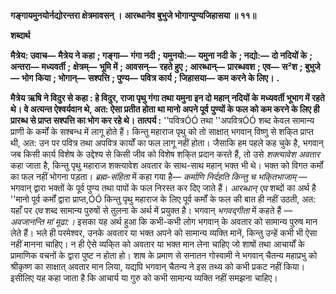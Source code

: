 **गङ्गायमुनयोर्नद्योरन्तरा क्षेत्रमावसन् ।** **आरब्धानेव बुभुजे भोगान्पुण्यजिहासया ॥ ११॥** 

**शब्दार्थ** 

**मैत्रेय: उवाच—** **मैत्रेय ने कहा** **; गङ्गा—** **गंगा नदी** **; यमुनयो:—** **यमुना नदी के** **; नद्यो:—** **दो नदियों के** **; अन्तरा—** **मध्यवर्ती** **;** **क्षेत्रम्—** **भूमि में** **; आवसन्—** **रहते हुए** **; आरब्धान्—** **प्रारब्धवश** **; एव—** **स²श** **; बुभुजे—** **भोग किया** **; भोगान्—** **सश्पत्ति** **; पुण्य—** **पवित्र कार्य** **; जिहासया—** **कम करने के लिए।** **.** 

**मैत्रेय ऋषि ने विदुर से कहा : हे विदुर, राजा पृथु गंगा तथा यमुना इन दो महान् नदियों के** **मध्यवर्ती भूभाग में रहते थे। वे अत्यन्त ऐश्वर्यवान थे, अत: ऐसा प्रतीत होता था मानो अपने पूर्व** **पुण्यों के फल को कम करने के लिए ही प्रारब्ध से प्राप्त सश्पत्ति का भोग कर रहे थे।** **तात्पर्य :** ''पवित्रÓÓ तथा ''अपवित्रÓÓ शब्द केवल सामान्य प्राणी के कर्मों के सश्बन्ध में लागू होते हैं। किन्तु महाराज पृथु को तो साक्षात् भगवान् विष्णु से शकि्त प्राप्त थी, अत: उन पर पवित्र तथा अपवित्र कार्यों का फल लागू नहीं होता। जैसाकि हम पहले कह चुके है, भगवान् जब किसी कार्य विशेष के उद्देश्य से किसी जीव को विशेष शकि्त प्रदान करते हैं, तो उसे *शक्त्यावेश अवतार* कहा जाता है, किन्तु पृथु महाराज शक्त्यावेश अवतार के साथ-साथ महान् भक्त भी थे। भक्त को विगत कर्मों का फल नहीं भोगना पड़ता। *ब्रह्म-संहिता* में कहा गया है— *कर्माणि निर्दहति किन्तु च भकि्तभाजाम्* — भगवान् द्वारा भक्तों के पूर्व पुण्य तथा पापों के फल निरस्त कर दिए जाते हैं। *आरब्धान् एव* शब्दों का अर्थ है ''मानो पूर्व कर्मों द्वारा प्राप्त,ÓÓ किन्तु पृथु महाराज के लिए पूर्व कर्मों के फल की बात ही नहीं उठती, अत: यहाँ पर *एव* शब्द सामान्य पुरुषों से तुलना के अर्थ में प्रयुक्त है। भगवान् *भगवद्गीता* में कहते हैं *—अवजानन्ति मां मूढा:।* इसका यह अर्थ हुआ कि कभी-कभी लोग भगवान् के अवतार को सामान्य पुरुष मान लेते हैं। भले ही परमेश्वर, उनके अवतार या भक्त अपने को सामान्य व्यक्ति मानें, किन्तु उन्हें कभी भी ऐसा नहीं मानना चाहिए। न ही ऐसे व्यकि्त को अवतार या भक्त मान लेना चाहिए जो शाषों तथा आचार्यों के प्रामाणिक वचनों के द्वारा पुष्ट न होता हो। शाष के प्रमाण से सनातन गोस्वामी ने भगवान् चैतन्य महाप्रभु को श्रीकृष्ण का साक्षात् अवतार मान लिया, यद्यपि भगवान् चैतन्य ने इस तथ्य को कभी प्रकट नहीं किया। इसीलिए यह कहा जाता है कि आचार्य या गुरु को कभी सामान्य व्यक्ति नहीं समझना चाहिए।  